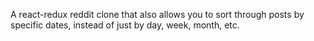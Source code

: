A react-redux reddit clone that also allows you to sort through posts by specific dates, instead of just by day, week, month, etc.
